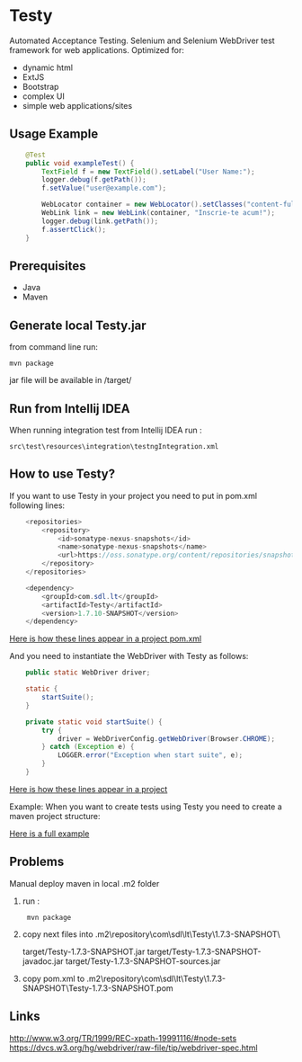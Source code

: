 Testy
=====

Automated Acceptance Testing.
Selenium and Selenium WebDriver test framework for web applications.
Optimized for:
- dynamic html
- ExtJS
- Bootstrap
- complex UI
- simple web applications/sites

Usage Example
-------------


```java
    @Test
    public void exampleTest() {
        TextField f = new TextField().setLabel("User Name:");
        logger.debug(f.getPath());
        f.setValue("user@example.com");

        WebLocator container = new WebLocator().setClasses("content-full-width");
        WebLink link = new WebLink(container, "Inscrie-te acum!");
        logger.debug(link.getPath());
        f.assertClick();
    }
```

Prerequisites
-------------
- Java
- Maven

Generate local Testy.jar
------------------------

from command line run:

    mvn package

jar file will be available in /target/

Run from Intellij IDEA
----------------------

When running integration test from Intellij IDEA run :

    src\test\resources\integration\testngIntegration.xml

How to use Testy?
-----------------

If you want to use Testy in your project you need to put in pom.xml following lines:

```java
    <repositories>
        <repository>
            <id>sonatype-nexus-snapshots</id>
            <name>sonatype-nexus-snapshots</name>
            <url>https://oss.sonatype.org/content/repositories/snapshots/</url>
        </repository>
    </repositories>

    <dependency>
        <groupId>com.sdl.lt</groupId>
        <artifactId>Testy</artifactId>
        <version>1.7.10-SNAPSHOT</version>
    </dependency>
```
[Here is how these lines appear in a project pom.xml](https://github.com/nmatei/cucumber-testy-tutorial/blob/master/pom.xml)

And you need to instantiate the WebDriver with Testy as follows:

```java
    public static WebDriver driver;

    static {
        startSuite();
    }

    private static void startSuite() {
        try {
            driver = WebDriverConfig.getWebDriver(Browser.CHROME);
        } catch (Exception e) {
            LOGGER.error("Exception when start suite", e);
        }
    }
```

[Here is how these lines appear in a project](https://github.com/nmatei/cucumber-testy-tutorial/blob/master/src/test/java/org/fasttrackit/util/TestBase.java)

Example:
When you want to create tests using Testy you need to create a maven project structure:

[Here is a full example](https://github.com/nmatei/cucumber-testy-tutorial)


Problems
--------

Manual deploy maven in local .m2 folder
1) run :
        
        mvn package
        
2) copy next files into .m2\repository\com\sdl\lt\Testy\1.7.3-SNAPSHOT\

    target/Testy-1.7.3-SNAPSHOT.jar
    target/Testy-1.7.3-SNAPSHOT-javadoc.jar
    target/Testy-1.7.3-SNAPSHOT-sources.jar
    
3) copy pom.xml to .m2\repository\com\sdl\lt\Testy\1.7.3-SNAPSHOT\Testy-1.7.3-SNAPSHOT.pom

Links
-----

http://www.w3.org/TR/1999/REC-xpath-19991116/#node-sets
https://dvcs.w3.org/hg/webdriver/raw-file/tip/webdriver-spec.html
